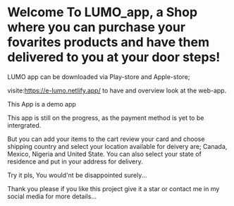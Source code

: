 # Welcome To LUMO_app, a Shop where you can purchase your fovarites products and have them delivered to you at your door steps!
LUMO app can be downloaded via Play-store and Apple-store;

visite:https://e-lumo.netlify.app/ to have and overview look at the web-app.

This App is a demo app

This app is still on the progress, as the payment method is yet to be intergrated. 

But you can add your items to the cart review your card and choose shipping country and select your location available for deivery are; Canada, Mexico, Nigeria and United State. You can also select your state of residence and put in your address for delivery. 

Try it pls, You would'nt be disappointed surely...


Thank you please if you like this project give it a star or contact me in my social media for more details...



